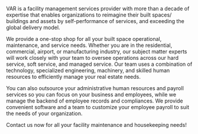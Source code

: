VAR is a facility management services provider with more than a decade of expertise that enables organizations to reimagine their built spaces/ buildings and assets by self-performance of services, and exceeding the global delivery model.

We provide a one-stop shop for all your built space operational, maintenance, and service needs. Whether you are in the residential, commercial, airport, or manufacturing industry, our subject matter experts will work closely with your team to oversee operations across our hard service, soft service, and managed service. Our team uses a combination of technology, specialized engineering, machinery, and skilled human resources to efficiently manage your real estate needs. 

You can also outsource your administrative human resources and payroll services so you can focus on your business and employees, while we manage the backend of employee records and compliances. We provide convenient software and a team to customize your employee payroll to suit the needs of your organization.

Contact us now for all your facility maintenance and housekeeping needs!
